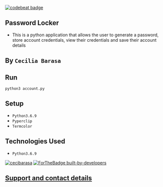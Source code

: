 [![codebeat badge](https://codebeat.co/badges/6a2daa48-ceed-4313-8378-794aa6117643)](https://codebeat.co/projects/github-com-cecibarasa-pass-lock-master)

## Password Locker
* This is a python application that allows the user to generate a password, store account credentials, view their credentials and save their account details

## By `Cecilia Barasa`

## Run 
`python3 account.py`


## Setup
* `Python3.6.9`
* `Pyperclip`
* `Termcolor`

## Technologies Used
* `Python3.6.9`

[![cecibarasa](http://ForTheBadge.com/images/badges/built-with-love.svg)](https://GitHub.com/cecibarasa/) [![ForTheBadge built-by-developers](http://ForTheBadge.com/images/badges/built-by-developers.svg)](https://GitHub.com/cecibarasa/)

<!-- ## [![MIT license](https://img.shields.io/badge/License-MIT-blue.svg)](https://github.com/cecibarasa//blob/master/license.md) -->

## [Support and contact details](https://www.linkedin.com/in/cecilia-barasa-4a8311195/)

